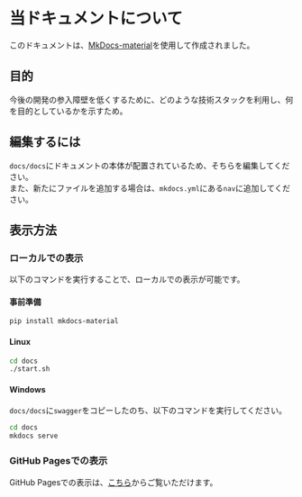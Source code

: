 # 当ドキュメントについて

このドキュメントは、[MkDocs-material](https://squidfunk.github.io/mkdocs-material/)を使用して作成されました。

## 目的

今後の開発の参入障壁を低くするために、どのような技術スタックを利用し、何を目的としているかを示すため。

## 編集するには
`docs/docs`にドキュメントの本体が配置されているため、そちらを編集してください。<br>
また、新たにファイルを追加する場合は、`mkdocs.yml`にある`nav`に追加してください。

## 表示方法

### ローカルでの表示

以下のコマンドを実行することで、ローカルでの表示が可能です。

#### 事前準備

```bash
pip install mkdocs-material
```

#### Linux

```bash
cd docs
./start.sh
```

#### Windows

`docs/docs`に`swagger`をコピーしたのち、以下のコマンドを実行してください。

```bash
cd docs
mkdocs serve
```

### GitHub Pagesでの表示

GitHub Pagesでの表示は、[こちら](https://kstm-su.github.io/member-portal/)からご覧いただけます。
